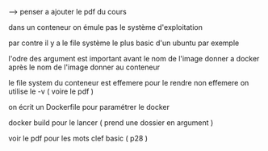 
--> penser a ajouter le pdf du cours

dans un conteneur on émule pas le système d'exploitation

par contre il y a le file système le plus basic d'un ubuntu par exemple

l'odre des argument est important
avant le nom de l'image donner a docker après le nom de l'image donner au conteneur

le file system du conteneur est effemere pour le rendre non effemere on utilise le -v  ( voire le pdf )

on écrit un Dockerfile pour paramétrer le docker

docker build pour le lancer ( prend une dossier en argument )

voir le pdf pour les mots clef basic ( p28 )